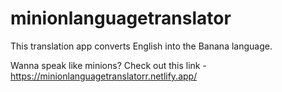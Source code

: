 # minionlanguagetranslator

This translation app converts English into the Banana language.

Wanna speak like minions?
Check out this link -https://minionlanguagetranslatorr.netlify.app/

